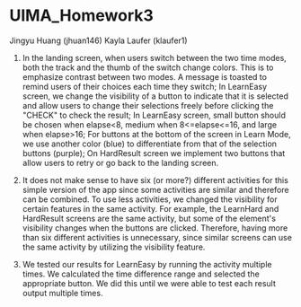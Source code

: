 # UIMA_Homework3

Jingyu Huang (jhuan146)
Kayla Laufer (klaufer1)

1. In the landing screen, when users switch between the two time modes, both the track and the
   thumb of the switch change colors. This is to emphasize contrast between two modes. A message
   is toasted to remind users of their choices each time they switch;
   In LearnEasy screen, we change the visibility of a button to indicate that it is selected and
   allow users to change their selections freely before clicking the "CHECK" to check the result;
   In LearnEasy screen, small button should be chosen when elapse<8, medium when 8<=elapse<=16, and
   large when elapse>16;
   For buttons at the bottom of the screen in Learn Mode, we use another color (blue) to 
   differentiate from that of the selection buttons (purple);
   On HardResult screen we implement two buttons that allow users to retry or go back to the
   landing screen.

2. It does not make sense to have six (or more?) different activities for this simple version of 
   the app since some activities are similar and therefore can be combined. To use less activities,
   we changed the visibility for certain features in the same activity. For example, the LearnHard
   and HardResult screens are the same activity, but some of the element's visibility changes when
   the buttons are clicked. Therefore, having more than six different activities is unnecessary, since
   similar screens can use the same activity by utilizing the visibility feature.

3. We tested our results for LearnEasy by running the activity multiple times. We calculated the time
   difference range and selected the appropriate button. We did this until we were able to test each
   result output multiple times.